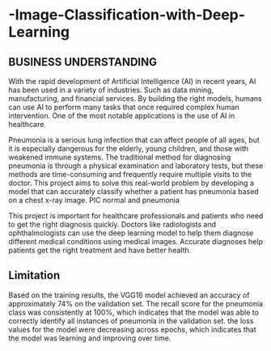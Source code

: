 # -Image-Classification-with-Deep-Learning
## BUSINESS UNDERSTANDING
With the rapid development of Artificial Intelligence (AI) in recent years, AI has been used in a variety of industries. Such as data mining, manufacturing, and financial services. By building the right models, humans can use AI to perform many tasks that once required complex human intervention. One of the most notable applications is the use of AI in healthcare.

Pneumonia is a serious lung infection that can affect people of all ages, but it is especially dangerous for the elderly, young children, and those with weakened immune systems. The traditional method for diagnosing pneumonia is through a physical examination and laboratory tests, but these methods are time-consuming and frequently require multiple visits to the doctor. This project aims to solve this real-world problem by developing a model that can accurately classify whether a patient has pneumonia based on a chest x-ray image.
PIC normal and pneumonia

This project is important for healthcare professionals and patients who need to get the right diagnosis quickly. Doctors like radiologists and ophthalmologists can use the deep learning model to help them diagnose different medical conditions using medical images. Accurate diagnoses help patients get the right treatment and have better health.
## Limitation
Based on the training results, the VGG16 model achieved an accuracy of approximately 74% on the validation set.
The recall score for the pneumonia class was consistently at 100%, which indicates that the model was able to correctly identify all instances of pneumonia in the validation set.
the loss values for the model were decreasing across epochs, which indicates that the model was learning and improving over time.
